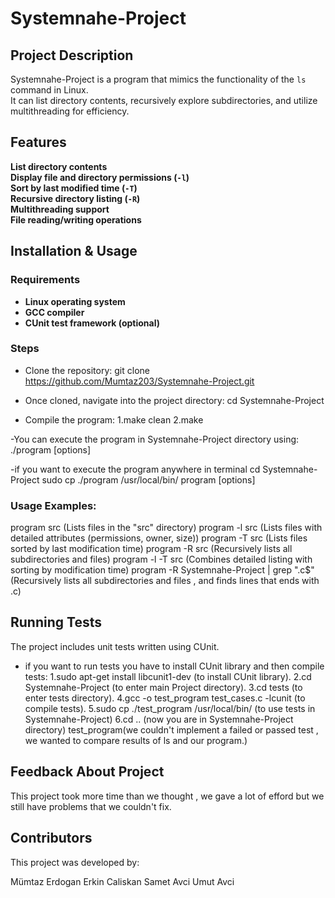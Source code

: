 # Systemnahe-Project


## Project Description
Systemnahe-Project is a program that mimics the functionality of the `ls` command in Linux.  
It can list directory contents, recursively explore subdirectories, and utilize multithreading for efficiency.

## Features
 **List directory contents**  
 **Display file and directory permissions (`-l`)**  
 **Sort by last modified time (`-T`)**  
 **Recursive directory listing (`-R`)**  
 **Multithreading support**  
 **File reading/writing operations**

## Installation & Usage

### **Requirements**
- **Linux operating system**
- **GCC compiler**
- **CUnit test framework (optional)**

### **Steps**
- Clone the repository:
git clone https://github.com/Mumtaz203/Systemnahe-Project.git

- Once cloned, navigate into the project directory:
cd Systemnahe-Project

- Compile the program:
1.make clean
2.make

-You can execute the program in Systemnahe-Project directory using:
./program [options] <directory>

-if you want to execute the program anywhere in terminal
cd Systemnahe-Project 
sudo cp ./program /usr/local/bin/
program [options] <directory>


### Usage Examples:

program src     (Lists files in the "src" directory)
program -l src  (Lists files with detailed attributes (permissions, owner, size))
program -T src  (Lists files sorted by last modification time)
program -R src  (Recursively lists all subdirectories and files)
program -l -T src (Combines detailed listing with sorting by modification time)
program -R Systemnahe-Project | grep "\.c$" (Recursively lists all subdirectories and files , and finds lines that ends with .c)

##  Running Tests
The project includes unit tests written using CUnit.
- if you want to run tests you have to install CUnit library and then compile tests:
1.sudo apt-get install libcunit1-dev (to install CUnit library).
2.cd Systemnahe-Project (to enter main Project directory).
3.cd tests (to enter tests directory).
4.gcc -o test_program test_cases.c -lcunit (to compile tests).
5.sudo cp ./test_program /usr/local/bin/ (to use tests in Systemnahe-Project)
6.cd .. (now you are in Systemnahe-Project directory)
test_program(we couldn't implement a failed or passed test , we wanted to compare results of ls and our program.)


## Feedback About Project
This project took more time than we thought , we gave a lot of efford but we still have problems that we couldn't fix. 


## Contributors
This project was developed by:

Mümtaz Erdogan
Erkin Caliskan
Samet Avci
Umut Avci


